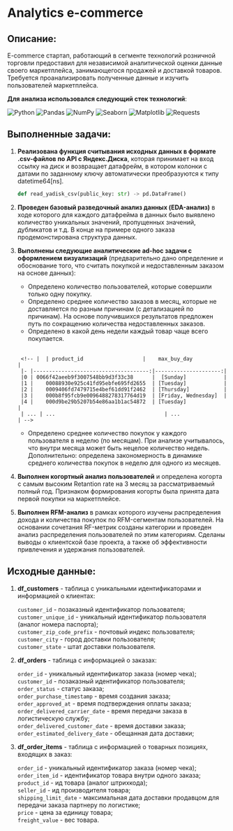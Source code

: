 # Analytics e-commerce 

## Описание: 
E-commerce стартап, работающий в сегменте технологий розничной торговли предоставил для независимой аналитической оценки данные своего маркетплейса, занимающегося продажей и доставкой товаров. Требуется проанализировать полученные данные и изучить пользователей маркетплейса.<br/>

**Для анализа использовался следующий стек технологий**: <br/>

![Python](https://img.shields.io/badge/-Python-0b0038?style=for-the-badge&logo=python&logoColor=3c78a9)
![Pandas](https://img.shields.io/badge/pandas-0b0038?style=for-the-badge&logo=pandas&logoColor=white)
![NumPy](https://img.shields.io/badge/numpy-0b0038?style=for-the-badge&logo=numpy&logoColor=4c74cc)
![Seaborn](https://img.shields.io/badge/seaborn-0b0038?style=for-the-badge&logo=seaborn&logoColor=white)
![Matplotlib](https://img.shields.io/badge/matplotlib-0b0038?style=for-the-badge&logo=matplotlib&logoColor=white)
![Requests](https://img.shields.io/badge/requests-0b0038?style=for-the-badge&logo=requests&logoColor=white)

## Выполненные задачи:

1)  **Реализована функция считывания исходных данных в формате .csv-файлов по API с Яндекс.Диска**, которая принимает на вход ссылку на диск и возвращает датафрейм, в котором колонки с датами по заданному ключу автоматически преобразуются к типу datetime64[ns].
    ``` python 
    def read_yadisk_csv(public_key: str) -> pd.DataFrame()
    ````
2) **Проведен базовый разведочный анализ данных (EDA-анализ)** в ходе которого для каждого датафрейма в данных было выявлено количество уникальных значений, пропущенных значений, дубликатов и т.д. В конце на примере одного заказа продемонстирована структура данных.

3) **Выполнены следующие аналитические ad-hoc задачи c оформлением визуализаций** (предварительно дано определение и обоснование того, что считать покупкой и недоставленным заказом на основе данных):<br/>
    - Определено количество пользователей, которые совершили только одну покупку. <br/>
    - Определено среднее количество заказов в месяц, которые не доставляется по разным причинам (с детализацией по причинам). На основе получившихся результатов предложен путь по сокращению количества недоставленных заказов. <br/>
    - Определено в какой день недели каждый товар чаще всего покупается. 
    <br/>

        <!-- |  | product_id	               |    max_buy_day                  |
        |- |-------------------------------------:|---------------------:|
        |0 | 0066f42aeeb9f3007548bb9d3f33c38	  |  [Sunday]            |
        |1 |	00088930e925c41fd95ebfe695fd2655  | [Tuesday]            |
        |2 |	0009406fd7479715e4bef61dd91f2462  | [Thursday]           |
        |3 |	000b8f95fcb9e0096488278317764d19  | [Friday, Wednesday]  |
        |4 |	000d9be29b5207b54e86aa1b1ac54872  | [Tuesday]             |
        | ... | ...                                   | ...                 | -->


    - Определено среднее количество покупок у каждого пользователя в неделю (по месяцам). При анализе учитывалось, что внутри месяца может быть нецелое количество недель. Дополнительно: определена закономерность в динамике среднего количества покупок в неделю для одного из месяцев.<br/>

        <!-- |  | customer_unique_id	               |    year   | month   | count_buy_week |
        |- |-------------------------------------:|-------:|--------:|---------------:|
        |0 | 0000366f3b9a7992bf8c76cfdf3221e2	  |  2018  | May     | 0.2258         |
        |1 |	0000b849f77a49e4a4ce2b2a4ca5be3f  | 2018   | May     | 0.2258         |
        |2 |	0000f46a3911fa3c0805444483337064  | 2017   | March   | 0.2258         |
        |3 |	0000f6ccb0745a6a4b88665a16c9f078  | 2017   | October | 0.2258         |
        |4 |	0004aac84e0df4da2b147fca70cf8255  | 2017   | November| 0.2333         |
        | ... | ...                                   | ...   | ...     |        ...     |  -->

4) **Выполнен когортный анализ пользователей** и определена когорта с самым высоким Retantion rate на 3 месяц за рассматриваемый полный год. Признаком формирования когорты была принята дата первой покупки на маркетплейсе.


5) **Выполнен RFM-анализ** в рамках которого изучены распределения дохода и количества покупок по RFM-сегментам пользователей. На основании сочетания RF-метрик созданы категории и проведен анализ распределения пользователей по этим категориям. Сделаны выводы о клиентской базе проекта, а также об эффективности привлечения и удержания пользователей.

 <!-- а также построена RF-матрица с распределением категорий пользователей. -->

## Исходные данные: 

1. **df_customers** - таблица с уникальными идентификаторами и информацией о клиентах:

    `customer_id` - позаказный идентификатор пользователя; <br/>
    `customer_unique_id` - уникальный идентификатор пользователя (аналог номера паспорта); <br/>
    `customer_zip_code_prefix` - почтовый индекс пользователя;<br/>
    `customer_city` - город доставки пользователя;<br/> 
    `customer_state` - штат доставки пользователя.

2. **df_orders** - таблица с информацией о заказах:

    `order_id` - уникальный идентификатор заказа (номер чека);<br/>
    `customer_id` - позаказный идентификатор пользователя;<br/>
    `order_status` - статус заказа;<br/>
    `order_purchase_timestamp` - время создания заказа;<br/> 
    `order_approved_at` - время подтверждения оплаты заказа;<br/> 
    `order_delivered_carrier_date` - время передачи заказа в логистическую службу;<br/>
    `order_delivered_customer_date` - время доставки заказа;<br/>
    `order_estimated_delivery_date` - обещанная дата доставки;<br/>


3. **df_order_items** - таблица с информацией о товарных позициях, входящих в заказ:

    `order_id` - уникальный идентификатор заказа (номер чека);<br/> 
    `order_item_id` - идентификатор товара внутри одного заказа;<br/> 
    `product_id` - ид товара (аналог штрихкода);<br/>
    `seller_id` - ид производителя товара;<br/>
    `shipping_limit_date` - максимальная дата доставки продавцом для передачи заказа партнеру по логистике;<br/>
    `price` - цена за единицу товара;<br/>
    `freight_value` - вес товара.

<!-- 
- Информация о заказах `df_orders`
- Информация о клиентах `df_customers`
- Информация о товарах в составе заказа `df_order_items` -->
<!-- <style>
ul {
    list-style-type: none; /* Убираем маркеры у ненумерованных списков */
    padding: 0; /* Убираем отступы */
}
</style>

<ul>

<details> 
    <summary>Информация о заказах `df_orders` <u>(см. подробнее)</u></summary>
    <p>

`order_id` - уникальный идентификатор заказа (номер чека)  
`customer_id` - позаказный идентификатор пользователя  
`order_status` - статус заказа  
`order_purchase_timestamp` - время создания заказа  
`order_approved_at` - время подтверждения оплаты заказа  
`order_delivered_carrier_date` - время передачи заказа в логистическую службу  
`order_delivered_customer_date` - время доставки заказа  
`order_estimated_delivery_date` - обещанная дата доставки  
</p>
</details>
</ul>

<ul>

<details> 
    <summary>Информация о заказах `df_customers` (см. подробнее)</summary>
    <p>

`customer_id` - позаказный идентификатор пользователя  
`customer_unique_id` - уникальный идентификатор пользователя (аналог номера паспорта)  
`customer_zip_code_prefix` - почтовый индекс пользователя  
`customer_city` - город доставки пользователя  
`customer_state` - штат доставки пользователя
</p>
</details>
</ul>

<ul>

<details> 
    <summary>Информация о заказах `df_order_items` (см. подробнее)</summary>
    <p>

`order_id` - уникальный идентификатор заказа (номер чека)  
`order_item_id` - идентификатор товара внутри одного заказа  
`product_id` - ид товара (аналог штрихкода)  
`seller_id` - ид производителя товара  
`shipping_limit_date` - максимальная дата доставки продавцом для передачи заказа партнеру по логистике  
`price` - цена за единицу товара  
`freight_value` - вес товара

</p>
</details>
</ul> -->
